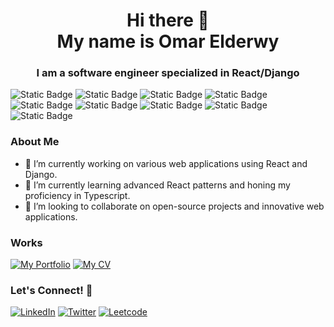 <h1 align="center">Hi there 👋<br>My name is Omar Elderwy</h1>
<h3 align="center">I am a software engineer specialized in React/Django</h3>
<!--
- 🔭 I’m currently working on ...
- 🌱 I’m currently learning ...
- 👯 I’m looking to collaborate on ...
- 🤔 I’m looking for help with ...
- 💬 Ask me about ...
- 📫 How to reach me: ...
- 😄 Pronouns: ...
- ⚡ Fun fact: ...
-->

![Static Badge](https://img.shields.io/badge/Frontend-React-blue?logo=react&logoColor=white)
![Static Badge](https://img.shields.io/badge/Backend-Django-green?logo=django&logoColor=white)
![Static Badge](https://img.shields.io/badge/Database-MongoDB-47A248?logo=mongodb&logoColor=white)
![Static Badge](https://img.shields.io/badge/Backend-Express-000000?logo=express&logoColor=white)
![Static Badge](https://img.shields.io/badge/Runtime-Node.js-339933?logo=node.js&logoColor=white)
![Static Badge](https://img.shields.io/badge/Mobile-React_Native-61DAFB?logo=react&logoColor=white)
![Static Badge](https://img.shields.io/badge/Database-PostgreSQL-4169E1?logo=postgresql&logoColor=white)
![Static Badge](https://img.shields.io/badge/Cloud-AWS-232F3E?logo=amazon-aws&logoColor=white)
![Static Badge](https://img.shields.io/badge/Container-Docker-2496ED?logo=docker&logoColor=white)

### About Me
- 🔭 I’m currently working on various web applications using React and Django.
- 🌱 I’m currently learning advanced React patterns and honing my proficiency in Typescript.
- 👯 I’m looking to collaborate on open-source projects and innovative web applications.

### Works
[![My Portfolio](https://img.shields.io/badge/My_Portfolio-A020F0?style=for-the-badge)](https://omarderwy.github.io/portfolio/)
[![My CV](https://img.shields.io/badge/My_CV-8b81c7?style=for-the-badge)](https://drive.google.com/file/d/1AiRpSDFofWueg0du5gVDTx3Kflv-Ma_K/view?usp=sharing)
<!-- changes -->
### Let's Connect! 🤝

[![LinkedIn](https://img.shields.io/badge/LinkedIn-0077B5?style=for-the-badge&logo=linkedin&logoColor=white)](https://linkedin.com/in/omar-derwy)
[![Twitter](https://img.shields.io/badge/Twitter-1DA1F2?style=for-the-badge&logo=twitter&logoColor=white)](https://twitter.com/Omarderwy)
[![Leetcode](https://img.shields.io/badge/Leetcode-FFA116?style=for-the-badge&logo=leetcode&logoColor=black)](https://leetcode.com/u/Omarderwy/)